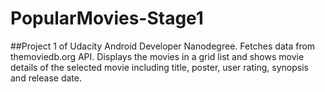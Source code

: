 # PopularMovies-Stage1
##Project 1 of Udacity Android Developer Nanodegree. 
Fetches data from themoviedb.org API. 
Displays the movies in a grid list and shows movie details of the selected movie including title, poster, user rating, synopsis and release date.
